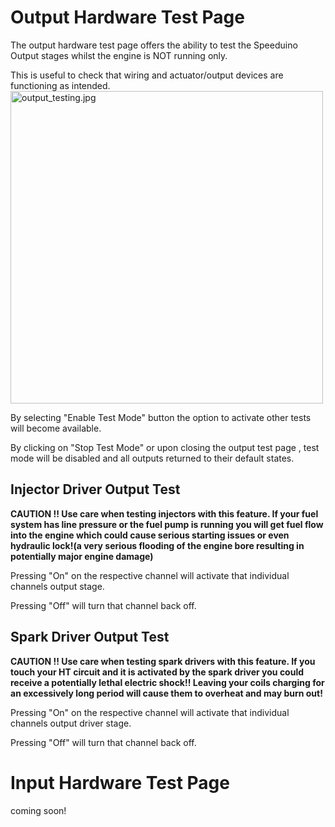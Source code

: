 Output Hardware Test Page
=========================

The output hardware test page offers the ability to test the Speeduino Output stages whilst the engine is NOT running only.

This is useful to check that wiring and actuator/output devices are functioning as intended. <img src="output_testing.jpg" title="fig:output_testing.jpg" alt="output_testing.jpg" width="500" />

By selecting "Enable Test Mode" button the option to activate other tests will become available.

By clicking on "Stop Test Mode" or upon closing the output test page , test mode will be disabled and all outputs returned to their default states.

Injector Driver Output Test
---------------------------

**CAUTION !! Use care when testing injectors with this feature. If your fuel system has line pressure or the fuel pump is running you will get fuel flow into the engine which could cause serious starting issues or even hydraulic lock!(a very serious flooding of the engine bore resulting in potentially major engine damage)**

Pressing "On" on the respective channel will activate that individual channels output stage.

Pressing "Off" will turn that channel back off.

Spark Driver Output Test
------------------------

**CAUTION !! Use care when testing spark drivers with this feature. If you touch your HT circuit and it is activated by the spark driver you could receive a potentially lethal electric shock!! Leaving your coils charging for an excessively long period will cause them to overheat and may burn out!**

Pressing "On" on the respective channel will activate that individual channels output driver stage.

Pressing "Off" will turn that channel back off.

Input Hardware Test Page
========================

coming soon!
